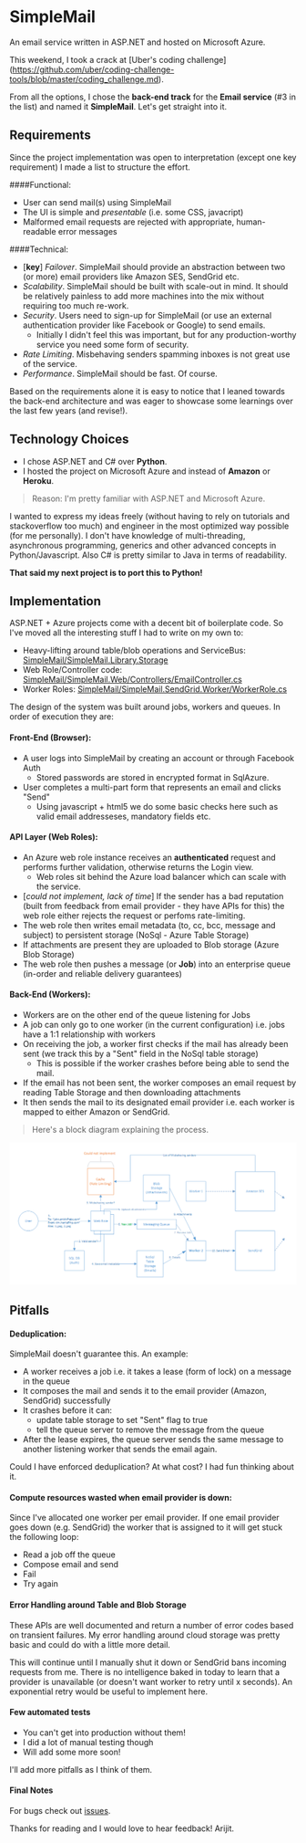 # SimpleMail
An email service written in ASP.NET and hosted on Microsoft Azure.

This weekend, I took a crack at [Uber's coding challenge] (https://github.com/uber/coding-challenge-tools/blob/master/coding_challenge.md).

From all the options, I chose the __back-end track__ for the __Email service__ (#3 in the list) and named it __SimpleMail__. Let's get straight into it.

## Requirements

Since the project implementation was open to interpretation (except one key requirement) I made a list to structure the effort.

####Functional:
- User can send mail(s) using SimpleMail
- The UI is simple and *presentable* (i.e. some CSS, javacript)
- Malformed email requests are rejected with appropriate, human-readable error messages

####Technical:
- [__key__] *Failover*. SimpleMail should provide an abstraction between two (or more) email providers like Amazon SES, SendGrid etc.
- *Scalability*. SimpleMail should be built with scale-out in mind. It should be relatively painless to add more machines into the mix without requiring too much re-work.
- *Security*. Users need to sign-up for SimpleMail (or use an external authentication provider like Facebook or Google) to send emails.
  - Initially I didn't feel this was important, but for any production-worthy service you need some form of security.
- *Rate Limiting*. Misbehaving senders spamming inboxes is not great use of the service.
- *Performance*. SimpleMail should be fast. Of course.

Based on the requirements alone it is easy to notice that I leaned towards the back-end architecture and was eager to showcase some learnings over the last few years (and revise!).

## Technology Choices

- I chose ASP.NET and C# over __Python__.
- I hosted the project on Microsoft Azure and instead of __Amazon__ or __Heroku__.

> Reason: I'm pretty familiar with ASP.NET and Microsoft Azure.

I wanted to express my ideas freely (without having to rely on tutorials and stackoverflow too much) and engineer in the most optimized way possible (for me personally). 
I don't have knowledge of multi-threading, asynchronous programming, generics and other advanced concepts in Python/Javascript. Also C# is pretty similar to Java in terms of readability.

__That said my next project is to port this to Python!__

## Implementation

ASP.NET + Azure projects come with a decent bit of boilerplate code.
So I've moved all the interesting stuff I had to write on my own to:
- Heavy-lifting around table/blob operations and ServiceBus: [SimpleMail/SimpleMail.Library.Storage](https://github.com/felix8/SimpleMail/tree/master/SimpleMail.Library.Storage)
- Web Role/Controller code: [SimpleMail/SimpleMail.Web/Controllers/EmailController.cs](https://github.com/felix8/SimpleMail/blob/master/SimpleMail.Web/Controllers/EmailController.cs)
- Worker Roles: [SimpleMail/SimpleMail.SendGrid.Worker/WorkerRole.cs](https://github.com/felix8/SimpleMail/blob/master/SimpleMail.SendGrid.Worker/WorkerRole.cs)

The design of the system was built around jobs, workers and queues. In order of execution they are:

#### Front-End (Browser):
- A user logs into SimpleMail by creating an account or through Facebook Auth
  - Stored passwords are stored in encrypted format in SqlAzure.
- User completes a multi-part form that represents an email and clicks "Send"
  - Using javascript + html5 we do some basic checks here such as valid email addresseses, mandatory fields etc.

#### API Layer (Web Roles):
- An Azure web role instance receives an __authenticated__ request and performs further validation, otherwise returns the Login view.
  - Web roles sit behind the Azure load balancer which can scale with the service.
- [*could not implement, lack of time*] If the sender has a bad reputation (built from feedback from email provider - they have APIs for this) the web role either rejects the request or perfoms rate-limiting.
- The web role then writes email metadata (to, cc, bcc, message and subject) to persistent storage (NoSql - Azure Table Storage)
- If attachments are present they are uploaded to Blob storage (Azure Blob Storage)
- The web role then pushes a message (or __Job__) into an enterprise queue (in-order and reliable delivery guarantees)

#### Back-End (Workers):
- Workers are on the other end of the queue listening for Jobs
- A job can only go to one worker (in the current configuration) i.e. jobs have a 1:1 relationship with workers
- On receiving the job, a worker first checks if the mail has already been sent (we track this by a "Sent" field in the NoSql table storage)
  - This is possible if the worker crashes before being able to send the mail.
- If the email has not been sent, the worker composes an email request by reading Table Storage and then downloading attachments
- It then sends the mail to its designated email provider i.e. each worker is mapped to either Amazon or SendGrid.

> Here's a block diagram explaining the process.

![SimpleMail Design](https://github.com/felix8/SimpleMail/blob/master/SimpleMail.Web/Content/Pictures/SimpleMail.png "SimpleMail Initial Design")

## Pitfalls

#### Deduplication:

SimpleMail doesn't guarantee this. An example:
  - A worker receives a job i.e. it takes a lease (form of lock) on a message in the queue
  - It composes the mail and sends it to the email provider (Amazon, SendGrid) successfully
  - It crashes before it can:
    - update table storage to set "Sent" flag to true
    - tell the queue server to remove the message from the queue
  - After the lease expires, the queue server sends the same message to another listening worker that sends the email again.

Could I have enforced deduplication? At what cost? I had fun thinking about it.

#### Compute resources wasted when email provider is down:

Since I've allocated one worker per email provider. If one email provider goes down (e.g. SendGrid) the worker that is assigned to it will get stuck the following loop:
- Read a job off the queue
- Compose email and send
- Fail
- Try again

#### Error Handling around Table and Blob Storage

These APIs are well documented and return a number of error codes based on transient failures. My error handling around cloud storage was pretty basic and could do with a little more detail.

This will continue until I manually shut it down or SendGrid bans incoming requests from me. There is no intelligence baked in today to learn that a provider is unavailable (or doesn't want worker to retry until x seconds). An exponential retry would be useful to implement here.

#### Few automated tests
- You can't get into production without them!
- I did a lot of manual testing though
- Will add some more soon!

I'll add more pitfalls as I think of them.

#### Final Notes

For bugs check out [issues](https://github.com/felix8/SimpleMail/issues).

Thanks for reading and I would love to hear feedback!
Arijit.

